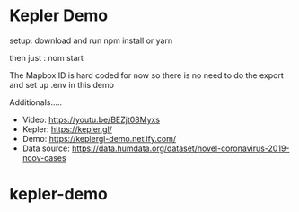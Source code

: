 # Kepler Demo

setup: download and run npm install or yarn

then just : nom start

The Mapbox ID is hard coded for now so there is no need to do the export and set up .env in this demo



Additionals.....

- Video: https://youtu.be/BEZjt08Myxs
- Kepler: https://kepler.gl/
- Demo: https://keplergl-demo.netlify.com/
- Data source: https://data.humdata.org/dataset/novel-coronavirus-2019-ncov-cases
# kepler-demo

